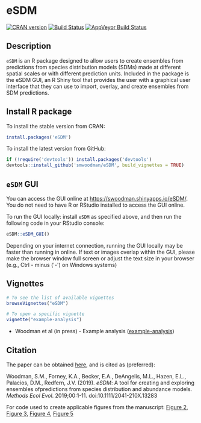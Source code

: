 # eSDM

[![CRAN version](http://www.r-pkg.org/badges/version/eSDM?color=red)](https://cran.r-project.org/package=eSDM)
[![Build Status](https://travis-ci.org/smwoodman/eSDM.svg?branch=master)](https://travis-ci.org/smwoodman/eSDM)
[![AppVeyor Build Status](https://ci.appveyor.com/api/projects/status/github/smwoodman/eSDM?branch=master&svg=true)](https://ci.appveyor.com/project/smwoodman/eSDM)


## Description

`eSDM` is an R package designed to allow users to create ensembles from predictions from species distribution models (SDMs) made at different spatial scales or with different prediction units. Included in the package is the eSDM GUI, an R Shiny tool that provides the user with a graphical user interface that they can use to import, overlay, and create ensembles from SDM predictions.

## Install R package

To install the stable version from CRAN:

```r
install.packages('eSDM')
```

To install the latest version from GitHub:

```r
if (!require('devtools')) install.packages('devtools')
devtools::install_github('smwoodman/eSDM', build_vignettes = TRUE)
```

## `eSDM` GUI
You can access the GUI online at https://swoodman.shinyapps.io/eSDM/. You do not need to have R or RStudio installed to access the GUI online.

To run the GUI locally: install `eSDM` as specified above, and then run the following code in your RStudio console:

```r
eSDM::eSDM_GUI()
```

Depending on your internet connection, running the GUI locally may be faster than running in online. If text or images overlap within the GUI, please make the browser window full screen or adjust the text size in your browser (e.g., Ctrl - minus ('-') on Windows systems)

## Vignettes

```r
# To see the list of available vignettes
browseVignettes("eSDM") 

# To open a specific vignette
vignette("example-analysis")
```
* Woodman et al (in press) - Example analysis ([example-analysis](https://github.com/smwoodman/eSDM/blob/master/vignettes/example-analysis.Rmd))

## Citation

The paper can be obtained [here](https://doi.org/10.1111/2041-210X.13283), and is cited as (preferred):

Woodman, S.M., Forney, K.A., Becker, E.A., DeAngelis, M.L., Hazen, E.L., Palacios, D.M., Redfern, J.V. (2019). _eSDM_: A tool for creating and exploring ensembles ofpredictions from species distribution and abundance models. _Methods Ecol Evol_. 2019;00:1-11. doi:10.1111/2041-210X.13283

For code used to create applicable figures from the manuscript: 
[Figure 2](https://github.com/smwoodman/eSDM/blob/master/data-raw/figure2_overlay.R), 
[Figure 3](https://github.com/smwoodman/eSDM/blob/master/data-raw/figure3.R), 
[Figure 4](https://github.com/smwoodman/eSDM/blob/master/data-raw/figure4.R), 
[Figure 5](https://github.com/smwoodman/eSDM/blob/master/data-raw/figure5.R)
